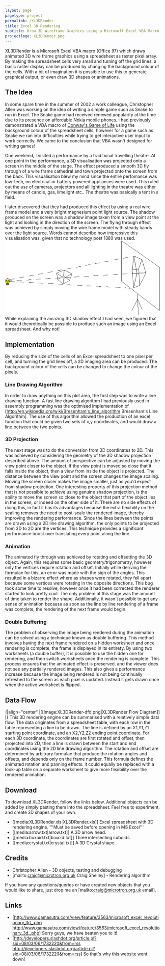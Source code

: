 ```yaml
---
layout: page
pagetype: project
permalink: /XL3DRender
title: Excel 3D Rendering
subtitle: Draw 3D Wireframe Graphics using a Microsoft Excel VBA Macro
projectlogo: XL3DRender.png
---
```

XL3DRender is a Microsoft Excel VBA macro (Office 97) which draws animated 3D wire frame graphics using a spreadsheet as raster pixel array. By making the spreadsheet cells very small and turning off the grid lines, a basic raster display can be produced by changing the background colour of the cells. With a bit of imagination it is possible to use this to generate graphical output, or even draw 3D shapes or animations.

## The Idea
In some spare time in the summer of 2002 a work colleague, Christopher Allen was working on the idea of writing a simple game such as Snake to run in Excel. The Snake game had received renewed popularity at the time due to its presence on affordable Nokia mobile phones. I had previously demonstrated a VBA macro of [Conway's Game of Life](https://en.wikipedia.org/wiki/Conway%27s_Game_of_Life) using the background colour of the spreadsheet cells, however for a game such as Snake we ran into difficulties while trying to get interactive user input to work correctly. We came to the conclusion that VBA wasn't designed for writing games!

One weekend, I visited a performance by a traditional travelling theatre. At one point in the performance, a 3D visualisation was projected onto a screen in the middle of the stage. The effect produced a smooth 3D fly through of a wire frame cathedral and town projected onto the screen from the back. This visualisation blew my mind since the entire perfomance was low-tech, no electrical or battery powered appliances were used. This ruled out the use of cameras, projectors and all lighting in the theatre was either by means of candle, gas, limelight etc.. The theatre was basically a tent in a field.

I later discovered that they had produced this effect by using a real wire frame model and a very bright magnesium point light source. The shadow produced on the screen was a shadow image taken from a view point at the light and looking in the direction of the screen. The flying through effect was achieved by simply moving the wire frame model with steady hands over the light source. Words cannot describe how impressive this visualisation was, given that no technology post 1880 was used.
![3D Projection](img/XL3DRender-3DProjection.png)
While explaining the amazing 3D shadow effect I had seen, we figured that it would theoretically be possible to produce such an image using an Excel spreadsheet. And why not!

## Implementation
By reducing the size of the cells of an Excel spreadsheet to one pixel per cell, and turning the grid lines off, a 2D imaging area can be produced. The background colour of the cells can be changed to change the colour of the pixels.

### Line Drawing Algorithm
In order to draw anything on this plot area, the first step was to write a line drawing function. A fast line drawing algorithm I had previously used in assembly programming was the optimised implementation of [http://en.wikipedia.org/wiki/Bresenham's_line_algorithm Bresenham's Line Algorithm]. The use of this algorithm allowed the production of an excel function that could be given two sets of x,y coordinates, and would draw a line between the two points.

### 3D Projection
The next stage was to do the conversion from 3D coordinates to 2D. This was achieved by considering the geometry of the 3D shadow projection described above. The amount of perspective can be adjusted by moving the view point closer to the object. If the view point is moved so close that it falls inside the object, then a view from inside the object is projected. The distance between the view point and the screen changes the image scaling. Moving the screen closer makes the image smaller, just as you'd expect from shadow projection. One interesting property of this projection method that is not possible to achieve using genuine shadow projection, is the ability to move the screen so close to the object that part of the object lies in the screen, or indeed on the other side of it. There are no side effects of doing this, in fact it has its advantages because the extra flexibility on the scaling removes the need to post-scale the rendered image, thereby improving the rendering performance.
Since the lines between the points are drawn using a 2D line drawing algorithm, the only points to be projected from 3D to 2D are the vertices. This technique provides a significant performance boost over translating every point along the line.

### Animation
The animated fly through was achieved by rotating and offsetting the 3D object. Again, this requires some basic geometry/trigonometry, however only the vertices require rotation and offset. Initially while deriving the formulae for this, an error was made with the sign of the angles. This resulted in a bizarre effect where as shapes were rotated, they fell apart because some vertices were rotating in the opposite directions. This bug took some time to resolve, however once it had been corrected the renderer started to look pretty cool. The only problem at this stage was the amount of time taken to render the shape. Additionally, it wasn't possible to get any sense of animation because as soon as the line by line rendering of a frame was complete, the rendering of the next frame would begin.

### Double Buffering
The problem of observing the image being rendered during the animation can be solved using a technique known as double buffering. This method involves having the next frame rendered on a hidden worksheet and once rendering is complete, the frame is displayed in its entirety. By using two worksheets (a double buffer), it is possible to use the hidden one for rendering, and then switch worksheets once the rendering is complete. This process ensures that the animated effect is preserved, and the viewer does not see any partially rendered images. This also gives a performance increase because the image being rendered is not being continually refreshed to the screen as each pixel is updated. Instead it gets drawn once when the active worksheet is flipped.

## Data Flow
{|align="center"
|[[Image:XL3DRender-dfd.png|XL3DRender Flow Diagram]]
|}
This 3D rendering engine can be summarised with a relatively simple data flow. The data originates from a spreadsheet table, with each row in the table representing a line to be drawn. The line is defined by an X1,Y1,Z1 starting point coordinate, and an X2,Y2,Z2 ending point coordinate.
For each 3D coordinate, the coordinates are first rotated and offset, then projected into 2D, then a line is drawn between the start and end coordinates using the 2D line drawing algorithm. The rotation and offset are determined by arbitrary formulae that produce the rotation angles and offsets, and depends only on the frame number. This formula defines the animated rotation and panning effects. It could equally be replaced with a look-up table on a separate worksheet to give more flexibility over the rendered animation.

## Download
To download XL3DRender, follow the links below. Additional objects can be added by simply pasting them into the spreadsheet. Feel free to experiment, and create 3D shapes of your own.
* [[media:XL3DRender.xls|XL3DRender.xls]] Excel spreadsheet with 3D rendering engine. '''Must be saved before opening in MS Excel'''
* [[media:arrow.txt|arrow.txt]] A 3D arrow head.
* [[media:boxoid.txt|boxoid.txt]] Three intersecting cuboids.
* [[media:crystal.txt|crystal.txt]] A 3D Crystal shape.

## Credits
* Christopher Allen - 3D objects, testing and debugging
* [mailto:craig@microtron.org.uk Craig Shelley] - Rendering algorithm

If you have any questions/queries or have created new objects that you would like to share, just drop me an [mailto:craig@microtron.org.uk email].

## Links
* [http://www.gamasutra.com/view/feature/3563/microsoft_excel_revolutionary_3d_.php http://www.gamasutra.com/view/feature/3563/microsoft_excel_revolutionary_3d_.php] Sorry guys, we have beaten you to it!
* [http://developers.slashdot.org/article.pl?sid=08/03/06/1732220&from=rss http://developers.slashdot.org/article.pl?sid=08/03/06/1732220&from=rss] So that's why this website went down!
